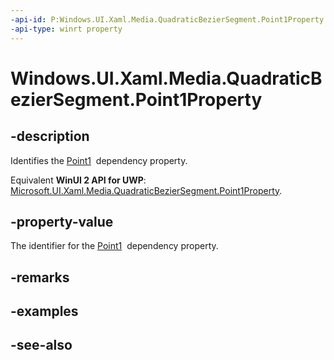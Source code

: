```yaml
---
-api-id: P:Windows.UI.Xaml.Media.QuadraticBezierSegment.Point1Property
-api-type: winrt property
---
```


<!-- Property syntax
public Windows.UI.Xaml.DependencyProperty Point1Property { get; }
-->

# Windows.UI.Xaml.Media.QuadraticBezierSegment.Point1Property

## -description
Identifies the [Point1](quadraticbeziersegment_point1.md)  dependency property.

Equivalent **WinUI 2 API for UWP**: [Microsoft.UI.Xaml.Media.QuadraticBezierSegment.Point1Property](/windows/winui/api/microsoft.ui.xaml.media.quadraticbeziersegment.point1property).

## -property-value
The identifier for the [Point1](quadraticbeziersegment_point1.md)  dependency property.

## -remarks

## -examples

## -see-also
